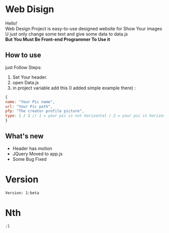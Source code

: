 # Web Disign
Hello! <br>
Web Design Project is easy-to-use designed website for Show Your images <br>
U just only change some text and give some data to data.js <br>
__But You Must Be Front-end Programmer To Use it__ <br>

## How to use
just Follow Steps:
1. Set Your header.
2. open Data.js
3. in project variable add this (I added simple example there) :
```js
{
name: "Your Pic name",
url: "Your Pic path",
pfp: "The creator profile picture",
type: 1 / 2 // 1 = your pic is not horizontal / 2 = your pic is horizontal
}
```

## What's new
- Header has motion
- JQuery Moved to app.js
- Some Bug Fixed

# Version
`Version: 1:beta`

# Nth
`:l`
